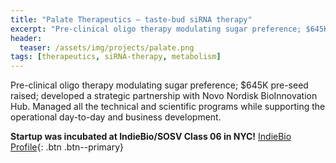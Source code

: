 ```yaml
---
title: "Palate Therapeutics — taste-bud siRNA therapy"
excerpt: "Pre-clinical oligo therapy modulating sugar preference; $645K pre-seed raised; Novo Nordisk partnership."
header:
  teaser: /assets/img/projects/palate.png
tags: [therapeutics, siRNA-therapy, metabolism]
---
```


Pre-clinical oligo therapy modulating sugar preference; $645K pre-seed raised; developed a strategic partnership with Novo Nordisk BioInnovation Hub. Managed all the technical and scientific programs while supporting the operational day-to-day and business development.

**Startup was incubated at IndieBio/SOSV Class 06 in NYC!** [IndieBio Profile](https://indiebio.co/company/palate-therapeutics/){: .btn .btn--primary}
